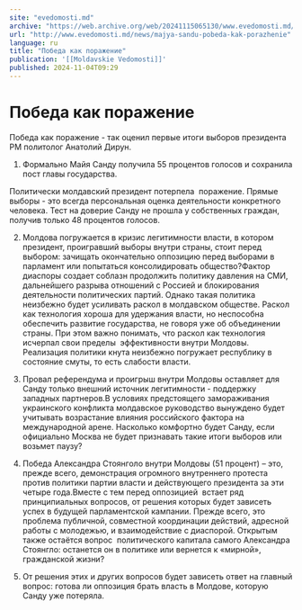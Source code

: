 ```yaml
---
site: "evedomosti.md"
archive: "https://web.archive.org/web/20241115065130/www.evedomosti.md/news/majya-sandu-pobeda-kak-porazhenie"
url: "http://www.evedomosti.md/news/majya-sandu-pobeda-kak-porazhenie"
language: ru
title: "Победа как поражение"
publication: '[[Moldavskie Vedomosti]]'
published: 2024-11-04T09:29
---
```


# Победа как поражение

Победа как поражение - так оценил первые итоги выборов президента РМ политолог Анатолий Дирун.

1. Формально Майя Санду получила 55 процентов голосов и сохранила пост главы государства.

Политически молдавский президент потерпела  поражение. Прямые выборы - это всегда персональная оценка деятельности конкретного человека. Тест на доверие Санду не прошла у собственных граждан, получив только 48 процентов голосов.

2. Молдова погружается в кризис легитимности власти, в котором  президент, проигравший выборы внутри страны, стоит перед выбором: зачищать окончательно оппозицию перед выборами в парламент или попытаться консолидировать общество?Фактор диаспоры создает соблазн продолжить политику давления на СМИ, дальнейшего разрыва отношений с Россией и блокирования деятельности политических партий. Однако такая политика неизбежно будет усиливать раскол в молдавском обществе. Раскол как технология хороша для удержания власти, но неспособна обеспечить развитие государства, не говоря уже об объединении страны. При этом важно понимать, что раскол как технология исчерпал свои пределы  эффективности внутри Молдовы. Реализация политики кнута неизбежно погружает республику в состояние смуты, то есть слабости власти.

3. Провал референдума и проигрыш внутри Молдовы оставляет для Санду только внешний источник легитимности - поддержку западных партнеров.В условиях предстоящего замораживания украинского конфликта молдавское руководство вынуждено будет учитывать возрастание влияния российского фактора на международной арене. Насколько комфортно будет Санду, если официально Москва не будет признавать такие итоги выборов или возьмет паузу?

4. Победа Александра Стоянголо внутри Молдовы (51 процент) – это, прежде всего, демонстрация огромного внутреннего протеста против политики партии власти и действующего президента за эти четыре года.Вместе с тем перед оппозицией  встает ряд принципиальных вопросов, от решения которых будет зависеть успех в будущей парламентской кампании. Прежде всего, это проблема публичной, совместной координации действий, адресной работы с молодежью, и взаимодействие с диаспорой. Открытым также остаётся вопрос  политического капитала самого Александра Стоянгло: останется он в политике или вернется к «мирной», гражданской жизни?

5. От решения этих и других вопросов будет зависеть ответ на главный вопрос: готова ли оппозиция брать власть в Молдове, которую Санду уже потеряла.